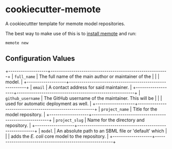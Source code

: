 # cookiecutter-memote

A cookiecuttter template for memote model repositories.

The best way to make use of this is to [install memote](https://github.com/biosustain/memote) and run:
```
memote new
```

## Configuration Values

+-------------------+---------------------------------------------------------+
| `full_name`       | The full name of the main author or maintainer of the   |
|                   |  model.                                                 |
+-------------------+---------------------------------------------------------+
| `email`           | A contact address for said maintainer.                  |
+-------------------+---------------------------------------------------------+
| `github_username` | The GitHub username of the maintainer. This will be     |
|                   | used for automatic deployment as well.                  |
+-------------------+---------------------------------------------------------+
| `project_name`    | Title for the model repository.                         |
+-------------------+---------------------------------------------------------+
| `project_slug`    | Name for the directory and repository.                  |
+-------------------+---------------------------------------------------------+
| `model`           | An absolute path to an SBML file or 'default' which     |
|                   | adds the *E. coli* core model to the repository.        |
+-------------------+---------------------------------------------------------+
